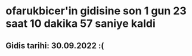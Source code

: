# ofarukbicer'in gidisine son 1 gun 23 saat 10 dakika 57 saniye kaldi

## Gidis tarihi: 30.09.2022 :(